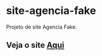 # site-agencia-fake
Projeto de site Agencia Fake.
## Veja o site [Aqui](https://rodrigoerico.github.io/site-agencia-fake/)
